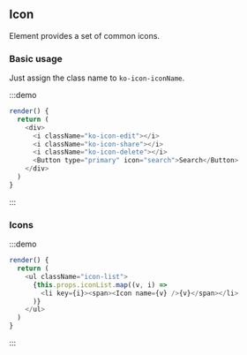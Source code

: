## Icon

Element provides a set of common icons.

### Basic usage

Just assign the class name to `ko-icon-iconName`.

:::demo

```js
render() {
  return (
    <div>
      <i className="ko-icon-edit"></i>
      <i className="ko-icon-share"></i>
      <i className="ko-icon-delete"></i>
      <Button type="primary" icon="search">Search</Button>
    </div>
  )
}
```
:::

### Icons

:::demo
```js
render() {
  return (
    <ul className="icon-list">
      {this.props.iconList.map((v, i) =>
        <li key={i}><span><Icon name={v} />{v}</span></li>
      )}
    </ul>
  )
}
```
:::
